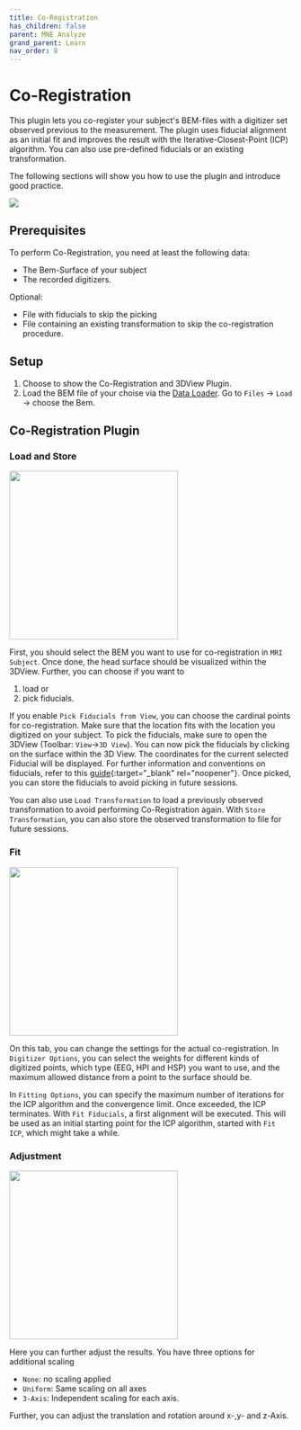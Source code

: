 ```yaml
---
title: Co-Registration
has_children: false
parent: MNE Analyze
grand_parent: Learn
nav_order: 8
---
```

# Co-Registration

This plugin lets you co-register your subject's BEM-files with a digitizer set observed previous to the measurement. The plugin uses fiducial alignment as an initial fit and improves the result with the Iterative-Closest-Point (ICP) algorithm. You can also use pre-defined fiducials or an existing transformation. 

The following sections will show you how to use the plugin and introduce good practice. 

![](../../images/analyze/mne_an_coreg.png)

## Prerequisites

To perform Co-Registration, you need at least the following data:

- The Bem-Surface of your subject
- The recorded digitizers.

Optional:

- File with fiducials to skip the picking
- File containing an existing transformation to skip the co-registration procedure.

## Setup

1. Choose to show the Co-Registration and 3DView Plugin.
2. Load the BEM file of your choise via the [Data Loader](analyze_datamanager.md). Go to `Files` -> `Load` -> choose the Bem.

## Co-Registration Plugin

### Load and Store
<img src="../../images/analyze/mne_an_coreg_load.png" width="300" height="auto">

First, you should select the BEM you want to use for co-registration in `MRI Subject`. Once done, the head surface should be visualized within the 3DView. Further, you can choose if you want to

1. load or
2. pick fiducials.

If you enable `Pick Fiducials from View`, you can choose the cardinal points for co-registration. Make sure that the location fits with the location you digitized on your subject. To pick the fiducials, make sure to open the 3DView (Toolbar: `View`->`3D View`). You can now pick the fiducials by clicking on the surface within the 3D View. The coordinates for the current selected Fiducial will be displayed. For further information and conventions on fiducials, refer to this [guide](https://neuroimage.usc.edu/brainstorm/CoordinateSystems?highlight=%28auricular%29){:target="_blank" rel="noopener"}. Once picked, you can store the fiducials to avoid picking in future sessions.

You can also use `Load Transformation` to load a previously observed transformation to avoid performing Co-Registration again. With `Store Transformation`, you can also store the observed transformation to file for future sessions.

### Fit
<img src="../../images/analyze/mne_an_coreg_fit.png" width="300" height="auto">

On this tab, you can change the settings for the actual co-registration. In `Digitizer Options`, you can select the weights for different kinds of digitized points, which type (EEG, HPI and HSP) you want to use, and the maximum allowed distance from a point to the surface should be. 

In `Fitting Options`, you can specify the maximum number of iterations for the ICP algorithm and the convergence limit. Once exceeded, the ICP terminates. With `Fit Fiducials`, a first alignment will be executed. This will be used as an initial starting point for the ICP algorithm, started with `Fit ICP`, which might take a while. 

### Adjustment

<img src="../../images/analyze/mne_an_coreg_adjust.png" width="300" height="auto">

Here you can further adjust the results. You have three options for additional scaling

- `None`: no scaling applied
- `Uniform`: Same scaling on all axes
- `3-Axis`: Independent scaling for each axis.

Further, you can adjust the translation and rotation around x-,y- and z-Axis. 
